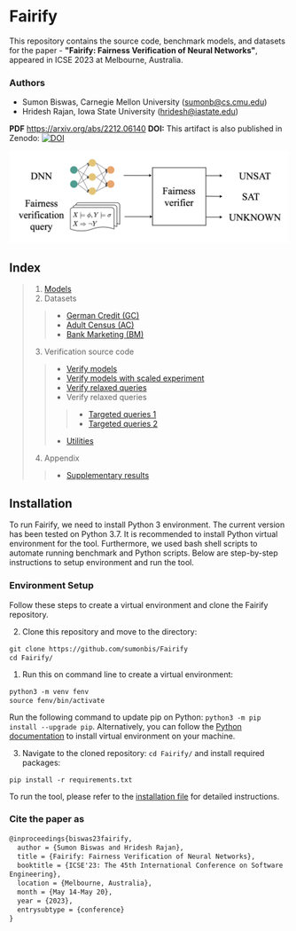 # Fairify

This repository contains the source code, benchmark models, and datasets for the paper - **"Fairify: Fairness Verification of Neural Networks"**, appeared in ICSE 2023 at Melbourne, Australia.

### Authors
* Sumon Biswas, Carnegie Mellon University (sumonb@cs.cmu.edu)
* Hridesh Rajan, Iowa State University (hridesh@iastate.edu)

**PDF** https://arxiv.org/abs/2212.06140
**DOI:** This artifact is also published in Zenodo:
[![DOI](https://zenodo.org/badge/DOI/10.5281/zenodo.7578445.svg)](https://doi.org/10.5281/zenodo.7578445)

![The problem tackled by Fairify](/problem.jpg)

## Index
> 1. [Models](models/)
> 2. Datasets
  >> * [German Credit (GC)](data/german)
  >> * [Adult Census (AC)](data/adult)
  >> * [Bank Marketing (BM)](data/bank)
> 3. Verification source code
  >> * [Verify models](src/)
  >> * [Verify models with scaled experiment](stress/)
  >> * [Verify relaxed queries](relaxed/)
  >> * Verify relaxed queries
  >  >> * [Targeted queries 1](targeted/)
  >  >> * [Targeted queries 2](targeted2/)
  >> * [Utilities](utils/)
> 4. Appendix
  >> * [Supplementary results](/Appendix-Result.pdf)

## Installation

To run Fairify, we need to install Python 3 environment. The current version has been tested on Python 3.7. It is recommended to install Python virtual environment for the tool. Furthermore, we used bash shell scripts to automate running benchmark and Python scripts. Below are step-by-step instructions to setup environment and run the tool. 

### Environment Setup

Follow these steps to create a virtual environment and clone the Fairify repository.

2. Clone this repository and move to the directory:

```
git clone https://github.com/sumonbis/Fairify
cd Fairify/
``` 

1. Run this on command line to create a virtual environment:

```
python3 -m venv fenv
source fenv/bin/activate
```

Run the following command to update pip on Python: `python3 -m pip install --upgrade pip`. Alternatively, you can follow the [Python documentation](https://packaging.python.org/en/latest/guides/installing-using-pip-and-virtual-environments/) to install virtual environment on your machine. 

3. Navigate to the cloned repository: `cd Fairify/` and install required packages:

```
pip install -r requirements.txt
```

To run the tool, please refer to the [installation file](/INSTALL.md) for detailed instructions. 

### Cite the paper as
```
@inproceedings{biswas23fairify,
  author = {Sumon Biswas and Hridesh Rajan},
  title = {Fairify: Fairness Verification of Neural Networks},
  booktitle = {ICSE'23: The 45th International Conference on Software Engineering},
  location = {Melbourne, Australia},
  month = {May 14-May 20},
  year = {2023},
  entrysubtype = {conference}
}
```